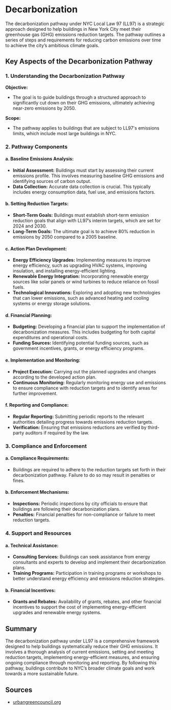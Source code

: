 # Decarbonization

The decarbonization pathway under NYC Local Law 97 (LL97) is a strategic approach designed to help buildings in New York City meet their greenhouse gas (GHG) emissions reduction targets. The pathway outlines a series of steps and requirements for reducing carbon emissions over time to achieve the city’s ambitious climate goals.

## Key Aspects of the Decarbonization Pathway

### 1. Understanding the Decarbonization Pathway

**Objective:**
- The goal is to guide buildings through a structured approach to significantly cut down on their GHG emissions, ultimately achieving near-zero emissions by 2050.

**Scope:**
- The pathway applies to buildings that are subject to LL97's emissions limits, which include most large buildings in NYC.

### 2. Pathway Components

#### a. Baseline Emissions Analysis:
- **Initial Assessment:** Buildings must start by assessing their current emissions profile. This involves measuring baseline GHG emissions and identifying sources of carbon output.
- **Data Collection:** Accurate data collection is crucial. This typically includes energy consumption data, fuel use, and emissions factors.

#### b. Setting Reduction Targets:
- **Short-Term Goals:** Buildings must establish short-term emission reduction goals that align with LL97’s interim targets, which are set for 2024 and 2030.
- **Long-Term Goals:** The ultimate goal is to achieve 80% reduction in emissions by 2050 compared to a 2005 baseline.

#### c. Action Plan Development:
- **Energy Efficiency Upgrades:** Implementing measures to improve energy efficiency, such as upgrading HVAC systems, improving insulation, and installing energy-efficient lighting.
- **Renewable Energy Integration:** Incorporating renewable energy sources like solar panels or wind turbines to reduce reliance on fossil fuels.
- **Technological Innovations:** Exploring and adopting new technologies that can lower emissions, such as advanced heating and cooling systems or energy storage solutions.

#### d. Financial Planning:
- **Budgeting:** Developing a financial plan to support the implementation of decarbonization measures. This includes budgeting for both capital expenditures and operational costs.
- **Funding Sources:** Identifying potential funding sources, such as government incentives, grants, or energy efficiency programs.

#### e. Implementation and Monitoring:
- **Project Execution:** Carrying out the planned upgrades and changes according to the developed action plan.
- **Continuous Monitoring:** Regularly monitoring energy use and emissions to ensure compliance with reduction targets and to identify areas for further improvement.

#### f. Reporting and Compliance:
- **Regular Reporting:** Submitting periodic reports to the relevant authorities detailing progress towards emissions reduction targets.
- **Verification:** Ensuring that emissions reductions are verified by third-party auditors if required by the law.

### 3. Compliance and Enforcement

#### a. Compliance Requirements:
- Buildings are required to adhere to the reduction targets set forth in their decarbonization pathway. Failure to do so may result in penalties or fines.

#### b. Enforcement Mechanisms:
- **Inspections:** Periodic inspections by city officials to ensure that buildings are following their decarbonization plans.
- **Penalties:** Financial penalties for non-compliance or failure to meet reduction targets.

### 4. Support and Resources

#### a. Technical Assistance:
- **Consulting Services:** Buildings can seek assistance from energy consultants and experts to develop and implement their decarbonization plans.
- **Training Programs:** Participation in training programs or workshops to better understand energy efficiency and emissions reduction strategies.

#### b. Financial Incentives:
- **Grants and Rebates:** Availability of grants, rebates, and other financial incentives to support the cost of implementing energy-efficient upgrades and renewable energy systems.

## Summary

The decarbonization pathway under LL97 is a comprehensive framework designed to help buildings systematically reduce their GHG emissions. It involves a thorough analysis of current emissions, setting and meeting reduction targets, implementing energy-efficient measures, and ensuring ongoing compliance through monitoring and reporting. By following this pathway, buildings contribute to NYC’s broader climate goals and work towards a more sustainable future.

## Sources
- [urbangreencouncil.org](https://www.urbangreencouncil.org/what-we-do/driving-innovative-policy/ll97/)